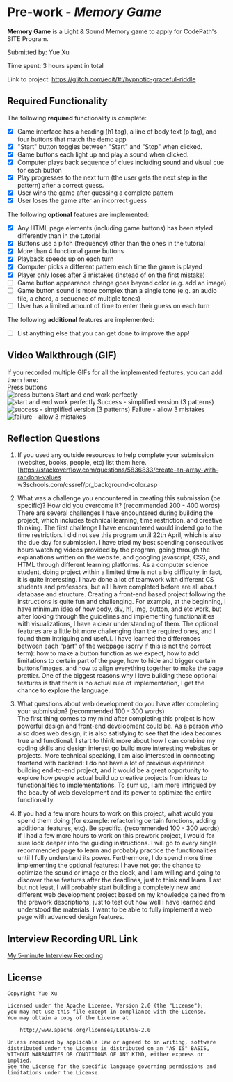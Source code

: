 # Pre-work - *Memory Game*

**Memory Game** is a Light & Sound Memory game to apply for CodePath's SITE Program. 

Submitted by: Yue Xu

Time spent: 3 hours spent in total

Link to project: https://glitch.com/edit/#!/hypnotic-graceful-riddle

## Required Functionality

The following **required** functionality is complete:

* [x] Game interface has a heading (h1 tag), a line of body text (p tag), and four buttons that match the demo app
* [x] "Start" button toggles between "Start" and "Stop" when clicked. 
* [x] Game buttons each light up and play a sound when clicked. 
* [x] Computer plays back sequence of clues including sound and visual cue for each button
* [x] Play progresses to the next turn (the user gets the next step in the pattern) after a correct guess. 
* [x] User wins the game after guessing a complete pattern
* [x] User loses the game after an incorrect guess

The following **optional** features are implemented:

* [x] Any HTML page elements (including game buttons) has been styled differently than in the tutorial
* [x] Buttons use a pitch (frequency) other than the ones in the tutorial
* [x] More than 4 functional game buttons
* [x] Playback speeds up on each turn
* [x] Computer picks a different pattern each time the game is played
* [x] Player only loses after 3 mistakes (instead of on the first mistake)
* [ ] Game button appearance change goes beyond color (e.g. add an image)
* [ ] Game button sound is more complex than a single tone (e.g. an audio file, a chord, a sequence of multiple tones)
* [ ] User has a limited amount of time to enter their guess on each turn

The following **additional** features are implemented:

- [ ] List anything else that you can get done to improve the app!

## Video Walkthrough (GIF)

If you recorded multiple GIFs for all the implemented features, you can add them here:  
Press buttons  
![press buttons](http://g.recordit.co/J7TIjx5t9e.gif)
Start and end work perfectly  
![start and end work perfectly](http://g.recordit.co/kJzaMUMmeV.gif)
Success - simplified version (3 patterns)  
![success - simplified version (3 patterns)](http://g.recordit.co/7w9QpVFHHQ.gif)
Failure - allow 3 mistakes  
![failure - allow 3 mistakes](http://g.recordit.co/AsRDkCYvB7.gif)

## Reflection Questions
1. If you used any outside resources to help complete your submission (websites, books, people, etc) list them here.   
[https://stackoverflow.com/questions/5836833/create-an-array-with-random-values  
w3schools.com/cssref/pr_background-color.asp

2. What was a challenge you encountered in creating this submission (be specific)? How did you overcome it? (recommended 200 - 400 words)  
There are several challenges I have encountered during building the project, which includes technical learning, time restriction, and creative thinking. The first challenge I have encountered would indeed go to the time restriction. I did not see this program until 22th April, which is also the due day for submission. I have tried my best spending consecutives hours watching videos provided by the program, going through the explanations written on the website, and googling javascript, CSS, and HTML through different learning platforms. As a computer science student, doing project within a limited time is not a big difficulty, in fact, it is quite interesting. I have done a lot of teamwork with different CS students and professors, but all I have completed before are all about database and structure. Creating a front-end based project following the instructions is quite fun and challenging. For example, at the beginning, I have minimum idea of how body, div, h1, img, button, and etc work, but after looking through the guidelines and implementing functionalities with visualizations, I have a clear understanding of them. The optional features are a little bit more challenging than the required ones, and I found them intriguing and useful. I have learned the differences between each “part” of the webpage (sorry if this is not the correct term): how to make a button function as we expect, how to add limitations to certain part of the page, how to hide and trigger certain buttons/images, and how to align everything together to make the page prettier. One of the biggest reasons why I love building these optional features is that there is no actual rule of implementation, I get the chance to explore the language.  

3. What questions about web development do you have after completing your submission? (recommended 100 - 300 words)  
The first thing comes to my mind after completing this project is how powerful design and front-end development could be. As a person who also does web design, it is also satisfying to see that the idea becomes true and functional. I start to think more about how I can combine my coding skills and design interest go build more interesting websites or projects. More technical speaking, I am also interested in connecting frontend with backend: I do not have a lot of previous experience building end-to-end project, and it would be a great opportunity to explore how people actual build up creative projects from ideas to functionalities to implementations. To sum up, I am more intrigued by the beauty of web development and its power to optimize the entire functionality.  

4. If you had a few more hours to work on this project, what would you spend them doing (for example: refactoring certain functions, adding additional features, etc). Be specific. (recommended 100 - 300 words)  
If I had a few more hours to work on this prework project, I would for sure look deeper into the guiding instructions. I will go to every single recommended page to learn and probably practice the functionalities until I fully understand its power. Furthermore, I do spend more time implementing the optional features: I have not got the chance to optimize the sound or image or the clock, and I am willing and going to discover these features after the deadlines, just to think and learn. Last but not least, I will probably start building a completely new and different web development project based on my knowledge gained from the prework descriptions, just to test out how well I have learned and understood the materials. I want to be able to fully implement a web page with advanced design features.  



## Interview Recording URL Link

[My 5-minute Interview Recording](your-link-here)


## License

    Copyright Yue Xu

    Licensed under the Apache License, Version 2.0 (the "License");
    you may not use this file except in compliance with the License.
    You may obtain a copy of the License at

        http://www.apache.org/licenses/LICENSE-2.0

    Unless required by applicable law or agreed to in writing, software
    distributed under the License is distributed on an "AS IS" BASIS,
    WITHOUT WARRANTIES OR CONDITIONS OF ANY KIND, either express or implied.
    See the License for the specific language governing permissions and
    limitations under the License.
